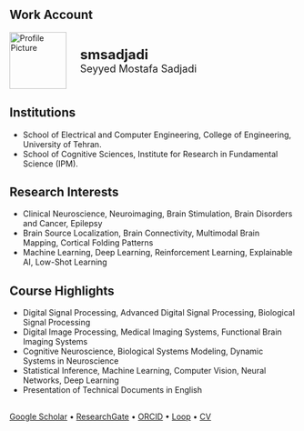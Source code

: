 ## Work Account

<p align="left">
  <a href="https://github.com/smsadjadi-veca" style="text-decoration: none;">
    <img src="https://github.com/smsadjadi-veca.png" alt="Profile Picture" width="100" height="100" style="vertical-align: middle">
  </a>
  <span style="display: inline-block; vertical-align: middle; margin-left: 20px;">
    <a href="https://github.com/smsadjadi-veca" style="text-decoration: none; color: inherit;">
      <strong><font size="5">smsadjadi</font></strong><br>
      <font size="4">Seyyed Mostafa Sadjadi</font>
    </a>
  </span>
</p>

## Institutions  
- School of Electrical and Computer Engineering, College of Engineering, University of Tehran.  
- School of Cognitive Sciences, Institute for Research in Fundamental Science (IPM).  
## Research Interests  
- Clinical Neuroscience, Neuroimaging, Brain Stimulation, Brain Disorders and Cancer, Epilepsy  
- Brain Source Localization, Brain Connectivity, Multimodal Brain Mapping, Cortical Folding Patterns  
- Machine Learning, Deep Learning, Reinforcement Learning, Explainable AI, Low-Shot Learning  
## Course Highlights
- Digital Signal Processing, Advanced Digital Signal Processing, Biological Signal Processing  
- Digital Image Processing, Medical Imaging Systems, Functional Brain Imaging Systems  
- Cognitive Neuroscience, Biological Systems Modeling, Dynamic Systems in Neuroscience  
- Statistical Inference, Machine Learning, Computer Vision, Neural Networks, Deep Learning  
- Presentation of Technical Documents in English  
##  
[Google Scholar](https://scholar.google.com/citations?user=Eaz5eDQAAAAJ&hl=en&oi=ao) • [ResearchGate](https://www.researchgate.net/profile/Seyyed-Mostafa-Sadjadi) • [ORCID](https://orcid.org/0000-0001-7579-2434) • [Loop](https://loop.frontiersin.org/people/1290643/overview) • [CV](https://drive.google.com/file/d/1F2ANtLHzXYIfMHvbaP5GpYGp0-4II0Rd/view)  
